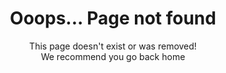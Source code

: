 ---
type: 404
title: Ooops... Page not found
subtitle: This page doesn't exist or was removed! <br/> We recommend you go back home
is_404: true
---